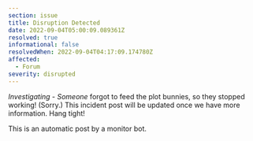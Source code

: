 ```yaml
---
section: issue
title: Disruption Detected
date: 2022-09-04T05:00:09.089361Z
resolved: true
informational: false
resolvedWhen: 2022-09-04T04:17:09.174780Z
affected:
  - Forum
severity: disrupted
---
```

*Investigating* - _Someone_ forgot to feed the plot bunnies, so they stopped working! (Sorry.) This incident post will be updated once we have more information. Hang tight!

This is an automatic post by a monitor bot.
        